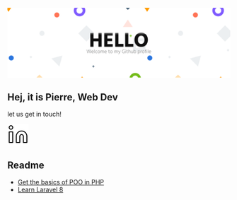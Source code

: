 ![about](about.png)

## **Hej, it is Pierre, Web Dev**

let us get in touch!

[![Foo](linkedin.svg)](https://www.linkedin.com/in/pierreno%C3%ABl/)

## **Readme** 
- [Get the basics of POO in PHP](https://github.com/pierrenoel/POO-Briefing)
- [Learn Laravel 8](https://github.com/pierrenoel/Laravel-Briefing)
